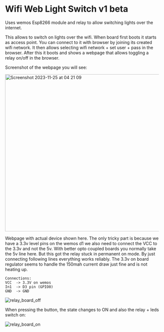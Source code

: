 #   Wifi Web Light Switch v1 beta

Uses wemos Esp8266 module and relay to allow switching lights over the internet.

This allows to switch on lights over the wifi. When board first boots it starts as access point. You can connect to it with browser by joining
its created wifi network. It then allows selecting wifi network + set user + pass in the browser. After this it boots and shows a webpage
that allows toggling a relay on/off in the browser.

Screenshot of the webpage you will see:

<img width="515" alt="Screenshot 2023-11-25 at 04 21 09" src="https://github.com/w-A-L-L-e/wifi_switch/assets/710803/dad158c0-2f42-4b72-8523-543f46e5aae1">

Webpage with actual device shown here. The only tricky part is because we have a 3.3v level pins on the wemos d1 we also need to connect the VCC to the 3.3v and not the 5v. With better opto coupled boards you normally take the 5v line here. But this got the relay stuck in permanent on mode. By just connecting following lines everything works reliably. The 3.3v on board regulator seems to handle the 150mah current draw just fine and is not heating up.
```
Connections:
VCC  -> 3.3V on wemos
In1  -> D3 pin (GPIO0) 
GND  -> GND
```

![relay_board_off](https://github.com/w-A-L-L-e/wifi_switch/assets/710803/96335c53-61ec-45bf-a9d6-8bd71e06789a)


When pressing the button, the state changes to ON and also the relay + leds switch on:

![relay_board_on](https://github.com/w-A-L-L-e/wifi_switch/assets/710803/c78237ca-83c6-49d1-bb8d-97717bc92300)
